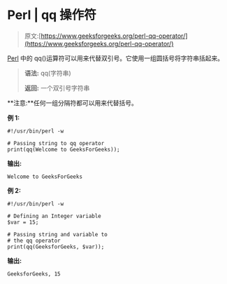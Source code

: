 # Perl | qq 操作符

> 原文:[https://www.geeksforgeeks.org/perl-qq-operator/](https://www.geeksforgeeks.org/perl-qq-operator/)

[Perl](https://www.geeksforgeeks.org/introduction-to-perl/) 中的 qq()运算符可以用来代替双引号。它使用一组圆括号将字符串括起来。

> **语法:** qq(字符串)
> 
> **返回:**
> 一个双引号字符串

**注意:**任何一组分隔符都可以用来代替括号。

**例 1:**

```
#!/usr/bin/perl -w

# Passing string to qq operator
print(qq(Welcome to GeeksForGeeks));
```

**输出:**

```
Welcome to GeeksForGeeks
```

**例 2:**

```
#!/usr/bin/perl -w

# Defining an Integer variable
$var = 15;

# Passing string and variable to
# the qq operator
print(qq(GeeksforGeeks, $var));
```

**输出:**

```
GeeksforGeeks, 15
```